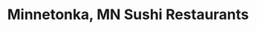 ---
layout: city
title: Minnetonka, MN Sushi Restaurants
permalink: /minnesota/minnetonka/
stateAbbr: MN
stateName: Minnesota
cityName: Minnetonka
---